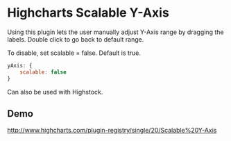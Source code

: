 # Highcharts Scalable Y-Axis
Using this plugin lets the user manually adjust Y-Axis range by dragging the labels.
Double click to go back to default range.

To disable, set scalable = false. Default is true.
```javascript
yAxis: {
    scalable: false
}
```

Can also be used with Highstock.

## Demo
http://www.highcharts.com/plugin-registry/single/20/Scalable%20Y-Axis
